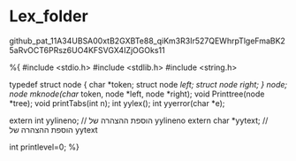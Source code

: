 # Lex_folder
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11


%{
#include <stdio.h>
#include <stdlib.h>
#include <string.h>

typedef struct node
{
    char *token;
    struct node *left;
    struct node *right;
} node;
node* mknode(char* token, node *left, node *right);
void Printtree(node *tree);
void printTabs(int n);
int yylex();
int yyerror(char *e);

extern int yylineno; // הוספת ההצהרה של yylineno
extern char *yytext; // הוספת ההצהרה של yytext

int printlevel=0;
%}
